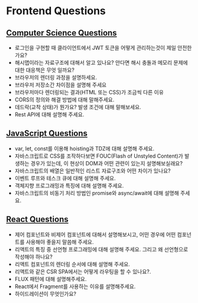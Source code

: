 # Frontend Questions

## <a href="./cs.md">Computer Science Questions</a>

- 로그인을 구현할 때 클라이언트에서 JWT 토큰을 어떻게 관리하는것이 제일 안전한가요?
- 해시맵이라는 자료구조에 대해서 알고 있나요? 안다면 해시 충돌과 메모리 문제에 대한 대응책은 무엇 일까요?
- 브라우저의 렌더링 과정을 설명하세요.
- 브라우저 저장소간 차이점을 설명해 주세요
- 브라우저마다 렌더링되는 결과(HTML 또는 CSS)가 조금씩 다른 이유
- CORS의 정의와 해결 방법에 대해 말해주세요.
- 데드락(교착 상태)가 뭔가요? 발생 조건에 대해 말해보세요.
- Rest API에 대해 설명해 주세요.

## <a href="./javascript.md">JavaScript Questions</a>

- var, let, const를 이용해 hoisting과 TDZ에 대해 설명해 주세요.
- 자바스크립트로 CSS를 조작하다보면 FOUC(Flash of Unstyled Content)가 발생하는 경우가 있는데, 이 현상이 DOM과 어떤 관련이 있는지 설명해보실래요?
- 자바스크립트의 배열은 일반적인 리스트 자료구조와 어떤 차이가 있나요?
- 이벤트 루프와 테스크 큐에 대해 설명해 주세요.
- 객체지향 프로그래밍과 특징에 대해 설명해 주세요.
- 자바스크립트의 비동기 처리 방법인 promise와 async/await에 대해 설명해 주세요.

## <a href="./react.md">React Questions</a>

- 제어 컴포넌트와 비제어 컴포넌트에 대해서 설명해보시고, 어떤 경우에 어떤 컴포넌트를 사용해야 좋을지 말씀해 주세요.
- 리액트의 특징 중 선언형 프로그래밍에 대해 설명해 주세요. 그리고 왜 선언형으로 작성해야 하나요?
- 리액트 컴포넌트의 렌더링 순서에 대해 설명해 주세요.
- 리액트와 같은 CSR SPA에서는 어떻게 라우팅을 할 수 있나요?.
- FLUX 패턴에 대해 설명해주세요.
- React에서 Fragment를 사용하는 이유를 설명해주세요.
- 하이드레이션이 무엇인가요?
